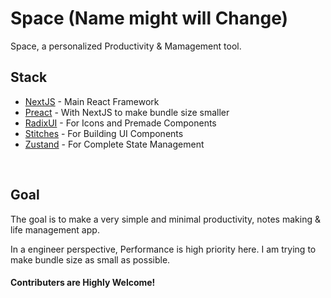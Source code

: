 # Space (Name might will Change)

Space, a personalized Productivity & Mamagement tool.

## Stack

- [NextJS](https://nextjs.org) - Main React Framework
- [Preact](https://preactjs.com) - With NextJS to make bundle size smaller
- [RadixUI](https://radix-ui.com) - For Icons and Premade Components
- [Stitches](https://stitches.dev) - For Building UI Components
- [Zustand](https://zustand.surge.sh) - For Complete State Management

&nbsp;

## Goal

The goal is to make a very simple and minimal productivity, notes making & life management app.

In a engineer perspective, Performance is high priority here. I am trying to make bundle size as small as possible.

#### Contributers are Highly Welcome!
